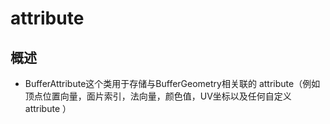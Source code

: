 # attribute

## 概述

+ BufferAttribute这个类用于存储与BufferGeometry相关联的 attribute（例如顶点位置向量，面片索引，法向量，颜色值，UV坐标以及任何自定义 attribute ）
